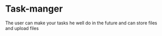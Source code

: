 # Task-manger
The user can make your tasks he well do in the future and can store files and upload files 
